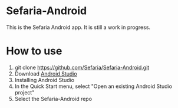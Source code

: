 # Sefaria-Android
This is the Sefaria Android app. It is still a work in progress.

# How to use
1.  git clone https://github.com/Sefaria/Sefaria-Android.git
2. Download [Android Studio](http://developer.android.com/sdk/index.html)
3. Installing Android Studio
4. In the Quick Start menu, select "Open an existing Android Studio project"
5. Select the Sefaria-Android repo

